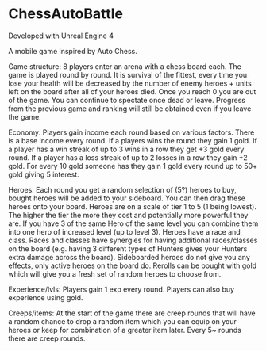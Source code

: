 # ChessAutoBattle

Developed with Unreal Engine 4

A mobile game inspired by Auto Chess.

Game structure:
8 players enter an arena with a chess board each.
The game is played round by round.
It is survival of the fittest, every time you lose your health will be decreased by the number of enemy heroes + units left on the board after all of your heroes died. Once you reach 0 you are out of the game.
You can continue to spectate once dead or leave. Progress from the previous game and ranking will still be obtained even if you leave the game.


Economy:
Players gain income each round based on various factors.
There is a base income every round.
If a players wins the round they gain 1 gold.
If a player has a win streak of up to 3 wins in a row they get +3 gold every round.
If a player has a loss streak of up to 2 losses in a row they gain +2 gold.
For every 10 gold someone has they gain 1 gold every round up to 50+ gold giving 5 interest.


Heroes:
Each round you get a random selection of (5?) heroes to buy, bought heroes will be added to your sideboard. You can then drag these heroes onto your board.
Heroes are on a scale of tier 1 to 5 (1 being lowest). The higher the tier the more they cost and potentially more powerful they are.
If you have 3 of the same Hero of the same level you can combine them into one hero of increased level (up to level 3).
Heroes have a race and class. Races and classes have synergies for having additional races/classes on the board (e.g. having 3 different types of Hunters gives your Hunters extra damage across the board). Sideboarded heroes do not give you any effects, only active heroes on the board do.
Rerolls can be bought with gold which will give you a fresh set of random heroes to choose from.

Experience/lvls:
Players gain 1 exp every round.
Players can also buy experience using gold.

Creeps/items:
At the start of the game there are creep rounds that will have a random chance to drop a random item which you can equip on your heroes or keep for combination of a greater item later.
Every 5~ rounds there are creep rounds.

